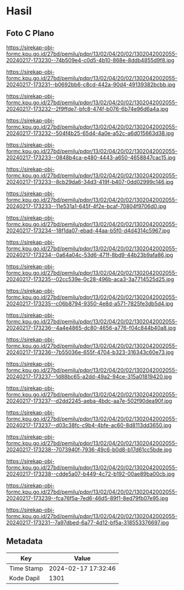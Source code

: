 # Hasil

## Foto C Plano

https://sirekap-obj-formc.kpu.go.id/27bd/pemilu/pdpr/13/02/04/20/02/1302042002055-20240217-173230--74b509e4-c0d5-4b10-868e-8ddb4855d9f8.jpg

https://sirekap-obj-formc.kpu.go.id/27bd/pemilu/pdpr/13/02/04/20/02/1302042002055-20240217-173231--b0692bb6-c8cd-442a-90d4-49139382bcbb.jpg

https://sirekap-obj-formc.kpu.go.id/27bd/pemilu/pdpr/13/02/04/20/02/1302042002055-20240217-173232--2f9ffde7-bfc8-474f-b076-6b74e96d6a4a.jpg

https://sirekap-obj-formc.kpu.go.id/27bd/pemilu/pdpr/13/02/04/20/02/1302042002055-20240217-173232--504f4b25-65d4-4a0e-a52c-a6d015663d38.jpg

https://sirekap-obj-formc.kpu.go.id/27bd/pemilu/pdpr/13/02/04/20/02/1302042002055-20240217-173233--0848b4ca-e480-4443-a650-4658847cac15.jpg

https://sirekap-obj-formc.kpu.go.id/27bd/pemilu/pdpr/13/02/04/20/02/1302042002055-20240217-173233--8cb29da6-34d3-419f-b407-0dd02999c146.jpg

https://sirekap-obj-formc.kpu.go.id/27bd/pemilu/pdpr/13/02/04/20/02/1302042002055-20240217-173233--11e531a1-645f-4f2e-bcaf-70804f9706d0.jpg

https://sirekap-obj-formc.kpu.go.id/27bd/pemilu/pdpr/13/02/04/20/02/1302042002055-20240217-173234--18f1da07-ebad-44aa-b5f0-d4d4314c5967.jpg

https://sirekap-obj-formc.kpu.go.id/27bd/pemilu/pdpr/13/02/04/20/02/1302042002055-20240217-173234--0a64a04c-53d6-471f-8bd9-44b23b9afa86.jpg

https://sirekap-obj-formc.kpu.go.id/27bd/pemilu/pdpr/13/02/04/20/02/1302042002055-20240217-173235--02cc539e-0c28-496b-aca3-3a7714525d25.jpg

https://sirekap-obj-formc.kpu.go.id/27bd/pemilu/pdpr/13/02/04/20/02/1302042002055-20240217-173235--c06b8794-9350-4e8d-a571-7825fe3db5d4.jpg

https://sirekap-obj-formc.kpu.go.id/27bd/pemilu/pdpr/13/02/04/20/02/1302042002055-20240217-173236--4a4e4865-dc80-4656-a776-f04c844b40a8.jpg

https://sirekap-obj-formc.kpu.go.id/27bd/pemilu/pdpr/13/02/04/20/02/1302042002055-20240217-173236--7b55036e-655f-4704-b323-316343c60e73.jpg

https://sirekap-obj-formc.kpu.go.id/27bd/pemilu/pdpr/13/02/04/20/02/1302042002055-20240217-173237--1d88bc65-a2dd-49a2-94ce-315a01819420.jpg

https://sirekap-obj-formc.kpu.go.id/27bd/pemilu/pdpr/13/02/04/20/02/1302042002055-20240217-173237--d2dd2245-aeba-4bdc-aa7e-502f90dea90f.jpg

https://sirekap-obj-formc.kpu.go.id/27bd/pemilu/pdpr/13/02/04/20/02/1302042002055-20240217-173237--d03c38fc-c9b4-4bfe-ac60-8d8113dd3650.jpg

https://sirekap-obj-formc.kpu.go.id/27bd/pemilu/pdpr/13/02/04/20/02/1302042002055-20240217-173238--7073940f-7936-49c6-b0d8-b17d61cc5bde.jpg

https://sirekap-obj-formc.kpu.go.id/27bd/pemilu/pdpr/13/02/04/20/02/1302042002055-20240217-173238--cdde5a07-b449-4c72-b192-00ae89ba00cb.jpg

https://sirekap-obj-formc.kpu.go.id/27bd/pemilu/pdpr/13/02/04/20/02/1302042002055-20240217-173239--fca76f5a-7ed6-46d5-89f1-8ed79fb07e95.jpg

https://sirekap-obj-formc.kpu.go.id/27bd/pemilu/pdpr/13/02/04/20/02/1302042002055-20240217-173231--7a97dbed-6a77-4d12-bf5a-318553376697.jpg


## Metadata

| Key        | Value               |
| ---------- | ------------------- |
| Time Stamp | 2024-02-17 17:32:46 |
| Kode Dapil | 1301                |



